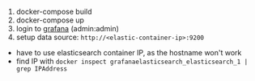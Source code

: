 1. docker-compose build
2. docker-compose up
3. login to [grafana](http://localhost:3000) (admin:admin)
4. setup data source: `http://<elastic-container-ip>:9200`
  - have to use elasticsearch container IP, as the hostname won't work
  - find IP with `docker inspect grafanaelasticsearch_elasticsearch_1 | grep IPAddress`
